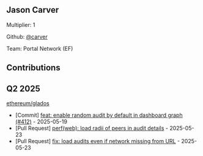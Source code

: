 
## Jason Carver
Multiplier: 1

Github: [@carver](https://github.com/carver)

Team: Portal Network (EF)

## Contributions

## Q2 2025

[ethereum/glados](https://github.com/ethereum/glados)
* [Commit] [feat: enable random audit by default in dashboard graph (#412)](https://github.com/ethereum/glados/commit/077bac5e48f218e98b4b5258eeb93ea3205d7eab) - 2025-05-19
* [Pull Request] [perf(web): load radii of peers in audit details](https://github.com/ethereum/glados/pull/435) - 2025-05-23
* [Pull Request] [fix: load audits even if network missing from URL](https://github.com/ethereum/glados/pull/434) - 2025-05-23
